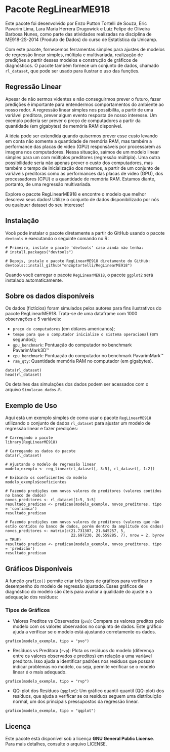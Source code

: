 # Pacote RegLinearME918

Este pacote foi desenvolvido por Enzo Putton Tortelli de Souza, Eric Pavarim Lima, Lara Maria Herrera Drugowick e Luiz Felipe de Oliveira Barbosa Nunes, como parte das atividades realizadas na disciplina de ME918-2S-2014 (Produto de Dados) do curso de Estatística da Unicamp.

Com este pacote, fornecemos ferramentas simples para ajustes de modelos de regressão linear simples, múltipla e multivariada, realização de predições a partir desses modelos e construção de gráficos de diagnósticos. O pacote também fornece um conjunto de dados, chamado `rl_dataset`, que pode ser usado para ilustrar o uso das funções.

## Regressão Linear
Apesar de não sermos videntes e não conseguirmos prever o futuro, fazer predições é importante para entendermos comportamentos do ambiente ao nosso redor. A regressão linear simples nos possibilita, a partir de uma variável preditora, prever algum evento resposta de nosso interesse. Um exemplo poderia ser prever o preço de computadores a partir da quantidade (em gigabytes) de memória RAM disponível.

A ideia pode ser extendida quando quisermos prever esse custo levando em conta não somente a quantidade de memória RAM, mas também a performance das placas de vídeo (GPU) responsáveis por processarem as imagens nos computadores. Nessa situação, saímos de um modelo linear simples para um com múltiplos preditores (regressão múltipla). Uma outra possibilidade seria não apenas prever o custo dos computadores, mas também o tempo de inicialização dos mesmos, a partir de um conjunto de variáveis preditoras como as performances das placas de vídeo (GPU), dos processadores (CPU) e a quantidade de memória RAM. Estamos diante, portanto, de uma regressão multivariada.

Explore o pacote RegLinearME918 e encontre o modelo que melhor descreva seus dados! Utilize o conjunto de dados disponibilizado por nós ou qualquer dataset do seu interesse!

## Instalação

Você pode instalar o pacote diretamente a partir do GitHub usando o pacote `devtools` e executando o seguinte comando no R:

```{r}
# Primeiro, instale o pacote 'devtools' caso ainda não tenha:
# install.packages("devtools")

# Depois, instale o pacote RegLinearME918 diretamente do GitHub:
devtools::install_github("enzoptortelli/RegLinearME918")
```

Quando você carregar o pacote `RegLinearME918`, o pacote `ggplot2` será instalado automaticamente.

## Sobre os dados disponíveis

Os dados (fictícios) foram simulados pelos autores para fins ilustrativos do pacote RegLinearME918. Trata-se de uma dataframe com 1000 observações e 5 variáveis: 
- `preço de computadores` (em dólares americanos);
- `tempo para que o computador inicialize o sistema operacional` (em segundos);
- `gpu_benchmark`: Pontuação do computador no benchmark PavarimMark3D™
- `cpu_benchmark`: Pontuação do computador no benchmark PavarimMark™
- `ram_qty`: Quantidade memória RAM no computador (em gigabytes).

```{r}
data(rl_dataset)
head(rl_dataset)
```
Os detalhes das simulações dos dados podem ser acessados com o arquivo `Simulacao_dados.R`.

## Exemplo de Uso

Aqui está um exemplo simples de como usar o pacote `RegLinearME918` utilizando o conjunto de dados `rl_dataset` para ajustar um modelo de regressão linear e fazer predições:
```{r}
# Carregando o pacote
library(RegLinearME918)

# Carregando os dados do pacote
data(rl_dataset)

# Ajustando o modelo de regressão linear
modelo_exemplo <- reg_linear(rl_dataset[, 3:5], rl_dataset[, 1:2])

# Exibindo os coeficientes do modelo
modelo_exemplo$coeficientes

# Fazendo predições com novos valores de preditores (valores contidos no banco de dados)
novos_preditores <- rl_dataset[1:5, 3:5]
resultado_predicao <- predicao(modelo_exemplo, novos_preditores, tipo = 'confianca')
resultado_predicao

# Fazendo predições com novos valores de preditores (valores que não estão contidos no banco de dados, porém dentro da amplitude dos dados)
novos_preditores <- matrix(c(21.731307, 21.645257, 5, 
                             22.697230, 20.559285, 7), nrow = 2, byrow = TRUE)
resultado_predicao <- predicao(modelo_exemplo, novos_preditores, tipo = 'predicao')
resultado_predicao
```

## Gráficos Disponíveis
A função `grafico()` permite criar três tipos de gráficos para verificar o desempenho do modelo de regressão ajustado. Esses gráficos de diagnóstico do modelo são úteis para avaliar a qualidade do ajuste e a adequação dos resíduos:

### Tipos de Gráficos
- Valores Preditos vs Observados (`pvo`): Compara os valores preditos pelo modelo com os valores observados no conjunto de dados. Este gráfico ajuda a verificar se o modelo está ajustando corretamente os dados.

```{r}
grafico(modelo_exemplo, tipo = "pvo")  
```
- Resíduos vs Preditora (`rvp`): Plota os resíduos do modelo (diferença entre os valores observados e preditos) em relação a uma variável preditora. Isso ajuda a identificar padrões nos resíduos que possam indicar problemas no modelo, ou seja, permite verificar se o modelo linear é o mais adequado.

```{r}
grafico(modelo_exemplo, tipo = "rvp")  
```
- QQ-plot dos Resíduos (`qqplot`): Um gráfico quantil-quantil (QQ-plot) dos resíduos, que ajuda a verificar se os resíduos seguem uma distribuição normal, um dos principais pressupostos da regressão linear.

```{r}
grafico(modelo_exemplo, tipo = "qqplot")  
```

## Licença

Este pacote está disponível sob a licença **GNU General Public License**. Para mais detalhes, consulte o arquivo LICENSE.

